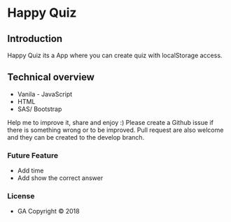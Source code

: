 # Happy Quiz
## Introduction

Happy Quiz its a App where you can create quiz with localStorage access.

## Technical overview

- Vanila - JavaScript
- HTML
- SAS/ Bootstrap

Help me to improve it, share and enjoy :) Please create a Github issue if there is something wrong or to be improved. Pull request are also welcome and they can be created to the develop branch.

### Future Feature

- Add time
- Add show the correct answer


### License
- GA Copyright © 2018

